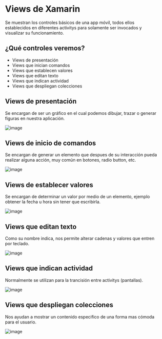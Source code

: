 # Views de Xamarin
Se muestran los controles básicos de una app móvil, todos ellos establecidos en diferentes activitys para solamente ser invocados y visualizar su funcionamiento.

## ¿Qué controles veremos?
* Views de presentación
* Views que inician comandos
* Views que establecen valores
* Views que editan texto
* Views que indican actividad
* Views que despliegan colecciones

## Views de presentación
Se encargan de ser un gráfico en el cual podemos dibujar, trazar o generar figuras en nuestra aplicación.

![image](https://user-images.githubusercontent.com/84193239/233149938-1e33932c-bea8-4ec0-96a6-440839b6714c.png)

## Views de inicio de comandos
Se encargan de generar un elemento que despues de su interacción pueda realizar alguna acción, muy común en botones, radio button, etc.

![image](https://user-images.githubusercontent.com/84193239/233150247-8cb8f728-9cc3-4f60-b1ff-cd50eea020f1.png)

## Views de establecer valores
Se encargan de determinar un valor por medio de un elemento, ejemplo obtener la fecha u hora sin tener que escribirla.

![image](https://user-images.githubusercontent.com/84193239/233150906-0e6b64bd-8fbe-440d-8805-dca6490561d8.png)

## Views que editan texto
Como su nombre indica, nos permite alterar cadenas y valores que entren por teclado.

![image](https://user-images.githubusercontent.com/84193239/233151211-99de9f3d-4a47-46d3-be66-0b2e6567dbe0.png)

## Views que indican actividad
Normalmente se utilizan para la trancisión entre activitys (pantallas).

![image](https://user-images.githubusercontent.com/84193239/233151662-d6be746a-fbeb-4649-8839-db56f33d1f2e.png)

## Views que despliegan colecciones
Nos ayudan a mostrar un contenido especifico de una forma mas cómoda para el usuario.

![image](https://user-images.githubusercontent.com/84193239/233152306-cac4cab3-c368-41bc-a8ec-26f371b2d5ce.png)
